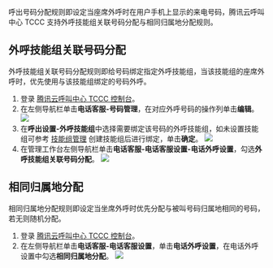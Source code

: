 呼出号码分配规则即设定当座席外呼时在用户手机上显示的来电号码，腾讯云呼叫中心 TCCC 支持外呼技能组关联号码分配与相同归属地分配规则。

## 外呼技能组关联号码分配

外呼技能组关联号码分配规则即给号码绑定指定外呼技能组，当该技能组的座席外呼时，优先使用与该技能组绑定的号码外呼。

1. 登录 [腾讯云呼叫中心 TCCC 控制台](https://console.cloud.tencent.com/ccc)。
2. 在左侧导航栏单击**电话客服-号码管理**，在对应外呼号码的操作列单击**编辑**。
![](https://qcloudimg.tencent-cloud.cn/raw/be8ff00038286993e41102b6cb4c55bf.png)
3. 在**呼出设置-外呼技能组**中选择需要绑定该号码的外呼技能组，如未设置技能组可参考 [技能组管理](https://cloud.tencent.com/document/product/679/73530) 创建技能组后进行绑定，单击**确定**。
![](https://qcloudimg.tencent-cloud.cn/raw/dcc9d598d03ce9cf82ba12fef4a45bbd.png)
4. 在管理工作台左侧导航栏单击**电话客服-电话客服设置-电话外呼设置**，勾选**外呼技能组关联号码分配**。
![](https://qcloudimg.tencent-cloud.cn/raw/3067296fe5b7356b3c2d3a796b88247e.png)

## 相同归属地分配
相同归属地分配规则即设定当坐席外呼时优先分配与被叫号码归属地相同的号码，若无则随机分配。
1. 登录 [腾讯云呼叫中心 TCCC 控制台](https://console.cloud.tencent.com/ccc)。
2. 在左侧导航栏单击**电话客服-电话客服设置**，单击**电话外呼设置**，在电话外呼设置中勾选**相同归属地分配**。
![](https://qcloudimg.tencent-cloud.cn/raw/8b4092e1c060f363414202950e297392.png)

